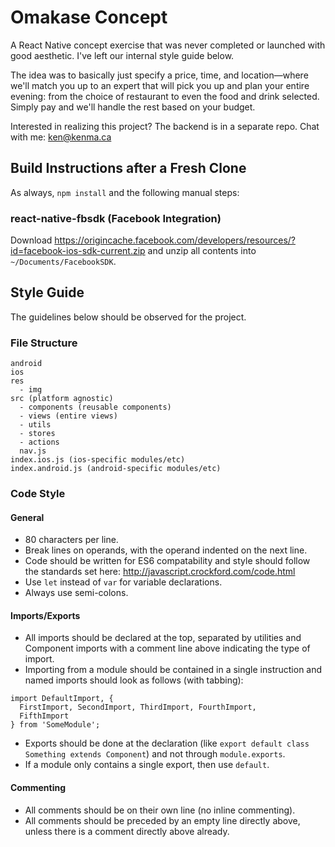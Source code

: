 # Omakase Concept
A React Native concept exercise that was never completed or launched with good aesthetic. I've left our internal style guide below.

The idea was to basically just specify a price, time, and location—where we'll match you up to an expert that will pick you up and plan your entire evening: from the choice of restaurant to even the food and drink selected. Simply pay and we'll handle the rest based on your budget.

Interested in realizing this project? The backend is in a separate repo. Chat with me: ken@kenma.ca

## Build Instructions after a Fresh Clone
As always, `npm install` and the following manual steps:

### react-native-fbsdk (Facebook Integration)
Download https://origincache.facebook.com/developers/resources/?id=facebook-ios-sdk-current.zip and unzip all contents into `~/Documents/FacebookSDK`.

## Style Guide
The guidelines below should be observed for the project.

### File Structure
```
android
ios
res
  - img
src (platform agnostic)
  - components (reusable components)
  - views (entire views)
  - utils
  - stores
  - actions
  nav.js
index.ios.js (ios-specific modules/etc)
index.android.js (android-specific modules/etc)
```

### Code Style
#### General
* 80 characters per line.
* Break lines on operands, with the operand indented on the next line.
* Code should be written for ES6 compatability and style should follow the standards set here: http://javascript.crockford.com/code.html
* Use `let` instead of `var` for variable declarations.
* Always use semi-colons.

#### Imports/Exports
* All imports should be declared at the top, separated by utilities and Component imports with a comment line above indicating the type of import.
* Importing from a module should be contained in a single instruction and named imports should look as follows (with tabbing):
```
import DefaultImport, {
  FirstImport, SecondImport, ThirdImport, FourthImport,
  FifthImport
} from 'SomeModule';
```
* Exports should be done at the declaration (like `export default class Something extends Component`) and not through `module.exports`.
* If a module only contains a single export, then use `default`.

#### Commenting
* All comments should be on their own line (no inline commenting).
* All comments should be preceded by an empty line directly above, unless there is a comment directly above already.
